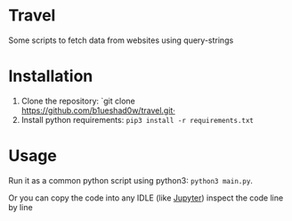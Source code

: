 # Travel
Some scripts to fetch data from websites using query-strings

# Installation
1. Clone the repository: `git clone https://github.com/b1ueshad0w/travel.git·
2. Install python requirements: `pip3 install -r requirements.txt`

# Usage
Run it as a common python script using python3: `python3 main.py`.

Or you can copy the code into any IDLE (like [Jupyter](https://jupyter.org/)) inspect the code line by line